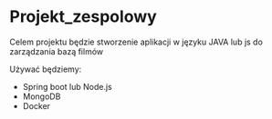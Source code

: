 # Projekt_zespolowy
<p>Celem projektu będzie stworzenie aplikacji w języku JAVA lub js do zarządzania bazą filmów</p>
Używać będziemy:
<ul>
  <li>Spring boot lub Node.js</li>
  <li>MongoDB</li>
  <li>Docker</li>
</ul>
